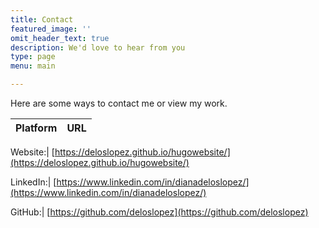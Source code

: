 ```yaml
---
title: Contact
featured_image: ''
omit_header_text: true
description: We'd love to hear from you
type: page
menu: main

---
```


Here are some ways to contact me or view my work.

Platform | URL
--- | ---

Website:|	[https://deloslopez.github.io/hugowebsite/](https://deloslopez.github.io/hugowebsite/)

LinkedIn:|	[https://www.linkedin.com/in/dianadeloslopez/](https://www.linkedin.com/in/dianadeloslopez/)

GitHub:|	[https://github.com/deloslopez](https://github.com/deloslopez)
